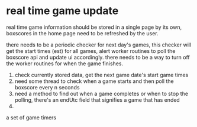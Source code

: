 # real time game update

real time game information should be stored in a single page by its own, boxscores in the home page
need to be refreshed by the user.

there needs to be a periodic checker for next day's games, this checker will get the start times (est)
for all games, alert worker routines to poll the boxscore api and update ui accordingly.  there needs
to be a way to turn off the worker routines for when the game finishes.


1.  check currently stored data, get the next game date's start game times
1.  need some thread to check when a game starts and then poll the boxscore every n seconds
1.  need a method to find out when a game completes or when to stop the polling, there's an endUtc field that signifies a game that has ended
1.



a set of game timers